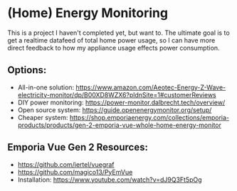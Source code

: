 # (Home) Energy Monitoring

This is a project I haven't completed yet, but want to. 
The ultimate goal is to get a realtime datafeed of total home power
usage, so I can have more direct feedback to how my appliance usage
effects power consumption.

## Options:

 - All-in-one solution: https://www.amazon.com/Aeotec-Energy-Z-Wave-electricity-monitor/dp/B00XD8WZX6?pldnSite=1#customerReviews
 - DIY power monitoring: https://power-monitor.dalbrecht.tech/overview/
 - Open source system: https://guide.openenergymonitor.org/setup/
 - Cheaper system: https://shop.emporiaenergy.com/collections/emporia-products/products/gen-2-emporia-vue-whole-home-energy-monitor

## Emporia Vue Gen 2 Resources:

 - https://github.com/jertel/vuegraf
 - https://github.com/magico13/PyEmVue
 - Installation: https://www.youtube.com/watch?v=dJ9Q3Ft5pOg
